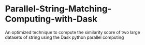 # Parallel-String-Matching-Computing-with-Dask
An optimized technique to compute the similarity score of two large datasets of string using the Dask python parallel computing
